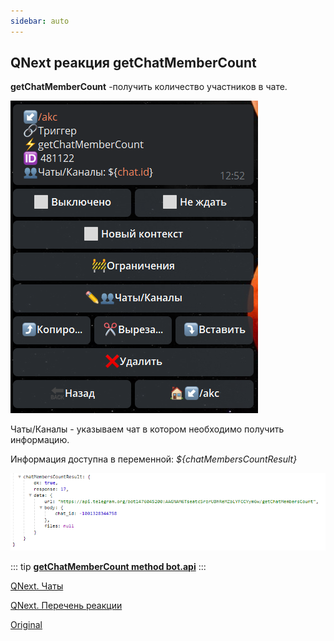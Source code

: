 ```yaml
---
sidebar: auto
---
```


## QNext реакция getChatMemberCount

**getChatMemberCount** -получить количество участников в чате.

![](./1.png)

Чаты/Каналы - указываем чат в котором необходимо получить информацию.

Информация доступна в переменной: 
_${chatMembersCountResult}_

![](./2.png)




::: tip
[**getChatMemberCount method bot.api**](https://core.telegram.org/bots/api#getchatmember)
:::



[QNext. Чаты](/docs-test/ph/admin/chat-about)

[QNext. Перечень реакции](/docs-test/ph/reactions)



[Original](https://telegra.ph/QNext-admin-reaction-getChatMemberCount-01-06)